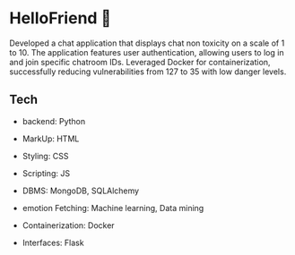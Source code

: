 
# HelloFriend 👋

Developed a chat application that displays chat non toxicity on a scale of 1 to 10. The application features user authentication, allowing users to log in and join specific chatroom IDs. Leveraged Docker for containerization, successfully reducing vulnerabilities from 127 to 35 with low danger levels.


## Tech

- backend: Python

- MarkUp: HTML

- Styling: CSS

- Scripting: JS

- DBMS: MongoDB, SQLAlchemy

- emotion Fetching: Machine learning, Data mining

- Containerization: Docker

- Interfaces: Flask



